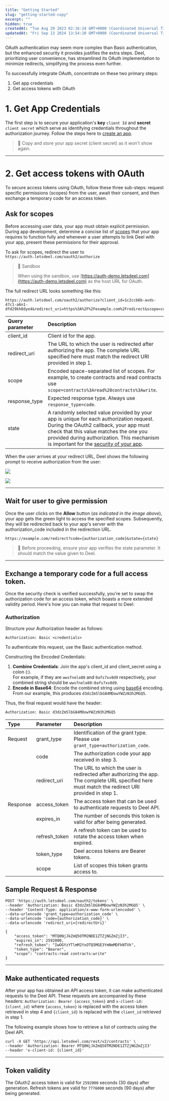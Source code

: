 ```yaml
---
title: "Getting Started"
slug: "getting-started-copy"
excerpt: ""
hidden: true
createdAt: "Tue Aug 29 2023 02:16:24 GMT+0000 (Coordinated Universal Time)"
updatedAt: "Fri Sep 13 2024 13:54:20 GMT+0000 (Coordinated Universal Time)"
---
```

OAuth authentication may seem more complex than Basic authentication, but the enhanced security it provides justifies the extra steps. Deel, prioritizing user convenience, has streamlined its OAuth implementation to minimize redirects, simplifying the process even further. 

To successfully integrate OAuth, concentrate on these two primary steps:

1. Get app credentials
2. Get access tokens with OAuth

# 1. Get App Credentials

The first step is to secure your application's **key** `client Id` and **secret** `client secret` which serve as identifying credentials throughout the authorization journey. Follow the steps here to [create an app](https://developer.deel.com/docs/oauth2-apps). 

> 🚧 Copy and store your app secret (client secret) as it won't show again.

***

# 2. Get access tokens with OAuth

To secure access tokens using OAuth, follow these three sub-steps: request specific permissions (scopes) from the user, await their consent, and then exchange a temporary code for an access token.

## Ask for scopes

Before accessing user data, your app must obtain explicit permission. During app development, determine a concise list of [scopes](https://developer.deel.com/docs/scopes-1) that your app requires to function fully and whenever a user attempts to link Deel with your app, present these permissions for their approval.

To ask for scopes, redirect the user to `https://auth.letsdeel.com/oauth2/authorize`

> 📘 Sandbox
> 
> When using the sandbox, use [https://auth-demo.letsdeel.com](https://auth-demo.letsdeel.com) as the host URL for OAuth.

The full redirect URL looks something like this:

```
https://auth.letsdeel.com/oauth2/authorize?client_id=1c2ccb6b-avds-47c1-a6n1-dfd29kh8dye4&redirect_uri=https%3A%2F%2Fexample.com%2Fredirect&scope=contracts%3Aread%20contracts%3Awrite%20organizations%3Aread&response_type=code&state=fp1eh3jkly
```

| Query parameter | Description                                                                                                                                                                                                                                                                                                                        |
| :-------------- | :--------------------------------------------------------------------------------------------------------------------------------------------------------------------------------------------------------------------------------------------------------------------------------------------------------------------------------- |
| client_id       | Client id for the app.                                                                                                                                                                                                                                                                                                             |
| redirect_uri    | The URL to which the user is redirected after authorizing the app. The complete URL specified here must match the redirect URI provided in step 1.                                                                                                                                                                                 |
| scope           | Encoded space-separated list of scopes. For example, to create contracts and read contracts use `scope=contracts%3Aread%20contracts%3Awrite`.                                                                                                                                                                                      |
| response_type   | Expected response type. Always use `response_type=code`.                                                                                                                                                                                                                                                                           |
| state           | A randomly selected value provided by your app is unique for each authorization request. During the OAuth2 callback, your app must check that this value matches the one you provided during authorization. This mechanism is important for the [security of your app](https://datatracker.ietf.org/doc/html/rfc6819#section-3.6). |

When the user arrives at your redirect URL, Deel shows the following prompt to receive authorization from the user:

![](https://files.readme.io/d158b1b-perm2.png)


![](https://files.readme.io/ccc402e-perm-end.png)


***

## Wait for user to give permission

Once the user clicks on the **Allow** button (_as indicated in the image above_), your app gets the green light to access the specified scopes. Subsequently, they will be redirected back to your app's server with the authorization_code included in the redirection URL.

```
https://example.com/redirect?code={authorization_code}&state={state}
```

> 🚧 Before proceeding, ensure your app verifies the state parameter. It should match the value given to Deel.

***

## Exchange a temporary code for a full access token.

Once the security check is verified successfully, you're set to swap the authorization code for an access token, which boasts a more extended validity period. Here's how you can make that request to Deel:

### Authorization

Structure your Authorization header as follows:

`Authorization: Basic <credentials>`

To authenticate this request, use the Basic authentication method.

Constructing the Encoded Credentials:

1. **Combine Credentials**: Join the app's client_id and client_secret using a colon (:).  
   For example, if they are `wwsfnelo80` and `0afs7xv0d9` respectively, your combined string should be `wwsfnelo80:0afs7xv0d9`.
2. **Encode in Base64**: Encode the combined string using [base64](https://developer.mozilla.org/en-US/docs/Glossary/Base64) encoding. From our example, this produces `d3dzZm5lbG84MDowYWZzN3h2MGQ5`.

Thus, the final request would have the header:

```
Authorization: Basic d3dzZm5lbG84MDowYWZzN3h2MGQ5
```

| Type     | Parameter     | Description                                                                                                                                        |
| :------- | :------------ | :------------------------------------------------------------------------------------------------------------------------------------------------- |
| Request  | grant_type    | Identification of the grant type. Please use `grant_type=authorization_code`.                                                                      |
|          | code          | The authorization code your app received in step 3.                                                                                                |
|          | redirect_uri  | The URL to which the user is redirected after authorizing the app. The complete URL specified here must match the redirect URI provided in step 1. |
| Response | access_token  | The access token that can be used to authenticate requests to Deel API.                                                                            |
|          | expires_in    | The number of seconds this token is valid for after being generated.                                                                               |
|          | refresh_token | A refresh token can be used to rotate the access token when expired.                                                                               |
|          | token_type    | Deel access tokens are Bearer tokens.                                                                                                              |
|          | scope         | List of scopes this token grants access to.                                                                                                        |

## Sample Request & Response

```Text Request
POST 'https://auth.letsdeel.com/oauth2/tokens' \
--header 'Authorization: Basic d3dzZm5lbG84MDowYWZzN3h2MGQ5' \
--header 'Content-Type: application/x-www-form-urlencoded' \
--data-urlencode 'grant_type=authorization_code' \
--data-urlencode 'code={authorization_code}' \
--data-urlencode 'redirect_uri={redirectUri}'
```
```Text Response
{
    "access_token": "MTQ0NjJkZmQ5OTM2NDE1ZTZjNGZmZjI3",
    "expires_in": 2592000,
    "refresh_token": "IwOGYzYTlmM2YxOTQ5MGE3YmNmMDFkNTVk",
    "token_type": "Bearer",
    "scope": "contracts:read contracts:write"
}
```

***

## Make authenticated requests

After your app has obtained an API access token, it can make authenticated requests to the Deel API. These requests are accompanied by these headers: `Authorization: Bearer {access_token}` and `x-client-id: {client_id}` where `{access_token}` is replaced with the access token retrieved in step 4 and `{client_id}` is replaced with the `client_id` retrieved in step 1.

The following example shows how to retrieve a list of contracts using the Deel API.

```Text Request
curl -X GET 'https://api.letsdeel.com/rest/v2/contracts' \
--header 'Authorization: Bearer MTQ0NjJkZmQ5OTM2NDE1ZTZjNGZmZjI3'
--header 'x-client-id: {client_id}'
```

***

## Token validity

The OAuth2 access token is valid for `2592000` seconds (30 days) after generation. Refresh tokens are valid for `7776000` seconds (90 days) after being generated.

